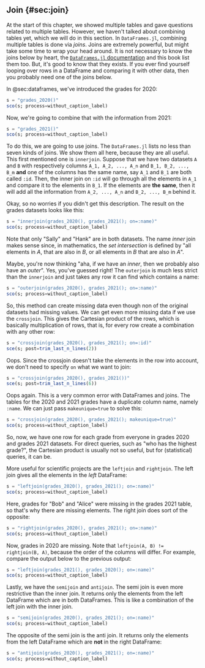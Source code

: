## Join {#sec:join}

At the start of this chapter, we showed multiple tables and gave questions related to multiple tables.
However, we haven't talked about combining tables yet, which we will do in this section.
In `DataFrames.jl`, combining multiple tables is done via _joins_.
Joins are extremely powerful, but might take some time to wrap your head around.
It is not necessary to know the joins below by heart, the [`DataFrames.jl` documentation](https://DataFrames.juliadata.org/stable/man/joins/) and this book list them too.
But, it's good to know that they exists.
If you ever find yourself looping over rows in a DataFrame and comparing it with other data, then you probably need one of the joins below.

In @sec:dataframes, we've introduced the grades for 2020:

```jl
s = "grades_2020()"
sco(s; process=without_caption_label)
```

Now, we're going to combine that with the information from 2021:

```jl
s = "grades_2021()"
sco(s; process=without_caption_label)
```

To do this, we are going to use joins.
The `DataFrames.jl` lists no less than seven kinds of joins.
We show them all here, because they are all useful.
This first mentioned one is `innerjoin`.
Suppose that we have two datasets `A` and `B` with respectively columns `A_1, A_2, ..., A_n` and `B_1, B_2, ..., B_m` **and** one of the columns has the same name, say `A_1` and `B_1` are both called `:id`.
Then, the inner join on `:id` will go through all the elements in `A_1` and compare it to the elements in `B_1`.
If the elements are **the same**, then it will add all the information from `A_2, ..., A_n` and `B_2, ..., B_m` behind it.

Okay, so no worries if you didn't get this description.
The result on the grades datasets looks like this:

```jl
s = "innerjoin(grades_2020(), grades_2021(); on=:name)"
sco(s; process=without_caption_label)
```

Note that only "Sally" and "Hank" are in both datasets.
The name _inner_ join makes sense since, in mathematics, the _set intersection_ is defined by "all elements in $A$, that are also in $B$, or all elements in $B$ that are also in $A$".

Maybe, you're now thinking "aha, if we have an _inner_, then we probably also have an _outer_".
Yes, you've guessed right!
The `outerjoin` is much less strict than the `innerjoin` and just takes any row it can find which contains a name:

```jl
s = "outerjoin(grades_2020(), grades_2021(); on=:name)"
sco(s; process=without_caption_label)
```

So, this method can create missing data even though non of the original datasets had missing values.
We can get even more missing data if we use the `crossjoin`.
This gives the Cartesian product of the rows, which is basically multiplication of rows, that is, for every row create a combination with any other row:

```jl
s = "crossjoin(grades_2020(), grades_2021(); on=:id)"
sce(s; post=trim_last_n_lines(2))
```

Oops.
Since the crossjoin doesn't take the elements in the row into account, we don't need to specify `on` what we want to join:

```jl
s = "crossjoin(grades_2020(), grades_2021())"
sce(s; post=trim_last_n_lines(6))
```

Oops again.
This is a very common error with DataFrames and joins.
The tables for the 2020 and 2021 grades have a duplicate column name, namely `:name`.
We can just pass `makeunique=true` to solve this:

```jl
s = "crossjoin(grades_2020(), grades_2021(); makeunique=true)"
sco(s; process=without_caption_label)
```

So, now, we have one row for each grade from everyone in grades 2020 and grades 2021 datasets.
For direct queries, such as "who has the highest grade?", the Cartesian product is usually not so useful, but for (statistical) queries, it can be.

More useful for scientific projects are the `leftjoin` and `rightjoin`.
The left join gives all the elements in the _left_ DataFrame:

```jl
s = "leftjoin(grades_2020(), grades_2021(); on=:name)"
sco(s; process=without_caption_label)
```

Here, grades for "Bob" and "Alice" were missing in the grades 2021 table, so that's why there are missing elements.
The right join does sort of the opposite:

```jl
s = "rightjoin(grades_2020(), grades_2021(); on=:name)"
sco(s; process=without_caption_label)
```

Now, grades in 2020 are missing.
Note that `leftjoin(A, B) != rightjoin(B, A)`, because the order of the columns will differ.
For example, compare the output below to the previous output:

```jl
s = "leftjoin(grades_2021(), grades_2020(); on=:name)"
sco(s; process=without_caption_label)
```

Lastly, we have the `semijoin` and `antijoin`.
The semi join is even more restrictive than the inner join.
It returns only the elements from the left DataFrame which are in both DataFrames.
This is like a combination of the left join with the inner join.

```jl
s = "semijoin(grades_2020(), grades_2021(); on=:name)"
sco(s; process=without_caption_label)
```

The opposite of the semi join is the anti join.
It returns only the elements from the left DataFrame which are **not** in the right DataFrame:

```jl
s = "antijoin(grades_2020(), grades_2021(); on=:name)"
sco(s; process=without_caption_label)
```
